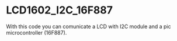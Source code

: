 # LCD1602_I2C_16F887
With this code you can comunicate a LCD with I2C module and a pic microcontroller (16F887).

